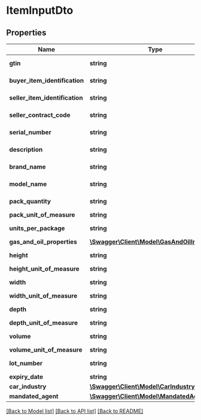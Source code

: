 # ItemInputDto

## Properties
Name | Type | Description | Notes
------------ | ------------- | ------------- | -------------
**gtin** | **string** | MaxLength: 20 | [optional] 
**buyer_item_identification** | **string** | MaxLength: 20 | [optional] 
**seller_item_identification** | **string** | MaxLength: 20 | [optional] 
**seller_contract_code** | **string** | MaxLength: 40 | [optional] 
**serial_number** | **string** | MaxLength: 20 | [optional] 
**description** | **string** | MaxLength: 400 | 
**brand_name** | **string** | MaxLength: 20 | [optional] 
**model_name** | **string** | MaxLength: 20 | [optional] 
**pack_quantity** | **string** | MaxLength: 19 | [optional] 
**pack_unit_of_measure** | **string** |  | [optional] 
**units_per_package** | **string** | MaxLength: 19 | [optional] 
**gas_and_oil_properties** | [**\Swagger\Client\Model\GasAndOilInputDto[]**](GasAndOilInputDto.md) |  | [optional] 
**height** | **string** | MaxLength: 19 | [optional] 
**height_unit_of_measure** | **string** |  | [optional] 
**width** | **string** | MaxLength: 19 | [optional] 
**width_unit_of_measure** | **string** |  | [optional] 
**depth** | **string** | MaxLength: 19 | [optional] 
**depth_unit_of_measure** | **string** |  | [optional] 
**volume** | **string** | MaxLength: 19 | [optional] 
**volume_unit_of_measure** | **string** |  | [optional] 
**lot_number** | **string** | MaxLength: 20 | [optional] 
**expiry_date** | **string** |  | [optional] 
**car_industry** | [**\Swagger\Client\Model\CarIndustryInputDto**](CarIndustryInputDto.md) |  | [optional] 
**mandated_agent** | [**\Swagger\Client\Model\MandatedAgent**](MandatedAgent.md) |  | [optional] 

[[Back to Model list]](../README.md#documentation-for-models) [[Back to API list]](../README.md#documentation-for-api-endpoints) [[Back to README]](../README.md)


